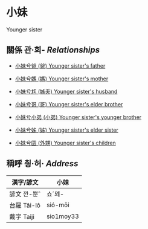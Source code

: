 # 小妹
Younger sister

## 關係 관·희- _Relationships_

- [小妹兮爸 (爸) Younger sister's father](member2.md)

- [小妹兮媽 (媽) Younger sister's mother](member3.md)

- [小妹兮尪 (姊夫) Younger sister's husband](member23.md)

- [小妹兮哥 (哥) Younger sister's elder brother](member4.md)

- [小妹兮小弟 (小弟) Younger sister's younger brother](member6.md)

- [小妹兮姊 (姊) Younger sister's elder sister](member5.md)

- [小妹兮囝 (外甥) Younger sister's children](member25.md)



## 稱呼 칑·허· _Address_

漢字/諺文 | 小妹
--- | ---
諺文 깐-뿐ˆ | 쇼ˊᄆᆀ-
台羅 Tâi-lô | sió-mōi
戴字 Taiji | sio1moy33



